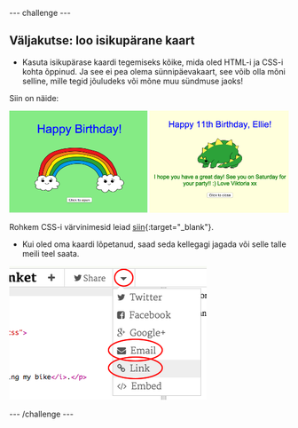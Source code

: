\--- challenge \---

## Väljakutse: loo isikupärane kaart

+ Kasuta isikupärase kaardi tegemiseks kõike, mida oled HTML-i ja CSS-i kohta õppinud. Ja see ei pea olema sünnipäevakaart, see võib olla mõni selline, mille tegid jõuludeks või mõne muu sündmuse jaoks!

Siin on näide:

![kuvatõmmis](images/birthday-final.png)

Rohkem CSS-i värvinimesid leiad [siin](http://jumpto.cc/colours){:target="_blank"}.

+ Kui oled oma kaardi lõpetanud, saad seda kellegagi jagada või selle talle meili teel saata.

![kuvatõmmis](images/birthday-share.png)

\--- /challenge \---